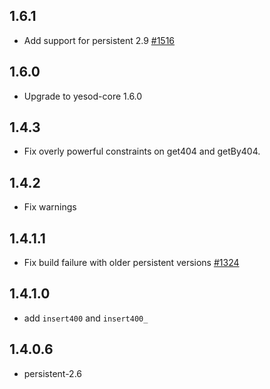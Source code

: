 ## 1.6.1

* Add support for persistent 2.9 [#1516](https://github.com/yesodweb/yesod/pull/1516)

## 1.6.0

* Upgrade to yesod-core 1.6.0

## 1.4.3

* Fix overly powerful constraints on get404 and getBy404.

## 1.4.2

* Fix warnings

## 1.4.1.1

* Fix build failure with older persistent versions [#1324](https://github.com/yesodweb/yesod/issues/1324)

## 1.4.1.0

* add `insert400` and `insert400_`

## 1.4.0.6

* persistent-2.6
